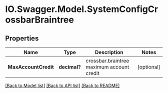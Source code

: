 # IO.Swagger.Model.SystemConfigCrossbarBraintree
## Properties

Name | Type | Description | Notes
------------ | ------------- | ------------- | -------------
**MaxAccountCredit** | **decimal?** | crossbar.braintree maximum account credit | [optional] 

[[Back to Model list]](../README.md#documentation-for-models) [[Back to API list]](../README.md#documentation-for-api-endpoints) [[Back to README]](../README.md)

